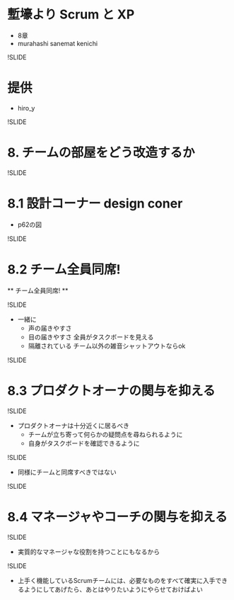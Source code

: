 # 塹壕より Scrum と XP
- 8章
- murahashi sanemat kenichi

!SLIDE
# 提供
- hiro_y

!SLIDE
# 8. チームの部屋をどう改造するか

!SLIDE
# 8.1 設計コーナー design coner
- p62の図

!SLIDE
# 8.2 チーム全員同席!

** チーム全員同席! **

!SLIDE
- 一緒に
    - 声の届きやすさ
    - 目の届きやすさ 全員がタスクボードを見える
    - 隔離されている チーム以外の雑音シャットアウトならok

!SLIDE
# 8.3 プロダクトオーナの関与を抑える

!SLIDE
- プロダクトオーナは十分近くに居るべき
    - チームが立ち寄って何らかの疑問点を尋ねられるように
    - 自身がタスクボードを確認できるように

!SLIDE
- 同様にチームと同席すべきではない

!SLIDE
# 8.4 マネージャやコーチの関与を抑える

!SLIDE
- 実質的なマネージャな役割を持つことにもなるから

!SLIDE
- 上手く機能しているScrumチームには、必要なものをすべて確実に入手できるようにしてあげたら、あとはやりたいようにやらせておけばよい
